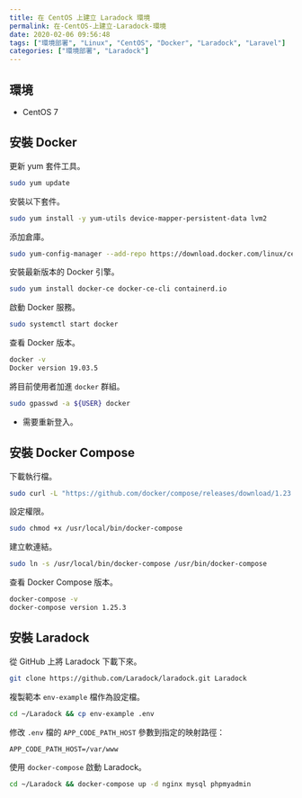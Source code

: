 ```yaml
---
title: 在 CentOS 上建立 Laradock 環境
permalink: 在-CentOS-上建立-Laradock-環境
date: 2020-02-06 09:56:48
tags: ["環境部署", "Linux", "CentOS", "Docker", "Laradock", "Laravel"]
categories: ["環境部署", "Laradock"]
---
```


## 環境

- CentOS 7

## 安裝 Docker

更新 yum 套件工具。

```BASH
sudo yum update
```

安裝以下套件。

```BASH
sudo yum install -y yum-utils device-mapper-persistent-data lvm2
```

添加倉庫。

```BASH
sudo yum-config-manager --add-repo https://download.docker.com/linux/centos/docker-ce.repo
```

安裝最新版本的 Docker 引擎。

```BASH
sudo yum install docker-ce docker-ce-cli containerd.io
```

啟動 Docker 服務。

```BASH
sudo systemctl start docker
```

查看 Docker 版本。

```BASH
docker -v
Docker version 19.03.5
```

將目前使用者加進 `docker` 群組。

```BASH
sudo gpasswd -a ${USER} docker
```

- 需要重新登入。

## 安裝 Docker Compose

下載執行檔。

```BASH
sudo curl -L "https://github.com/docker/compose/releases/download/1.23.2/docker-compose-$(uname -s)-$(uname -m)" -o /usr/local/bin/docker-compose
```

設定權限。

```BASH
sudo chmod +x /usr/local/bin/docker-compose
```

建立軟連結。

```BASH
sudo ln -s /usr/local/bin/docker-compose /usr/bin/docker-compose
```

查看 Docker Compose 版本。

```BASH
docker-compose -v
docker-compose version 1.25.3
```

## 安裝 Laradock

從 GitHub 上將 Laradock 下載下來。

```BASH
git clone https://github.com/Laradock/laradock.git Laradock
```

複製範本 `env-example` 檔作為設定檔。

```BASH
cd ~/Laradock && cp env-example .env
```

修改 `.env` 檔的 `APP_CODE_PATH_HOST` 參數到指定的映射路徑：

```ENV
APP_CODE_PATH_HOST=/var/www
```

使用 `docker-compose` 啟動 Laradock。

```BASH
cd ~/Laradock && docker-compose up -d nginx mysql phpmyadmin
```
